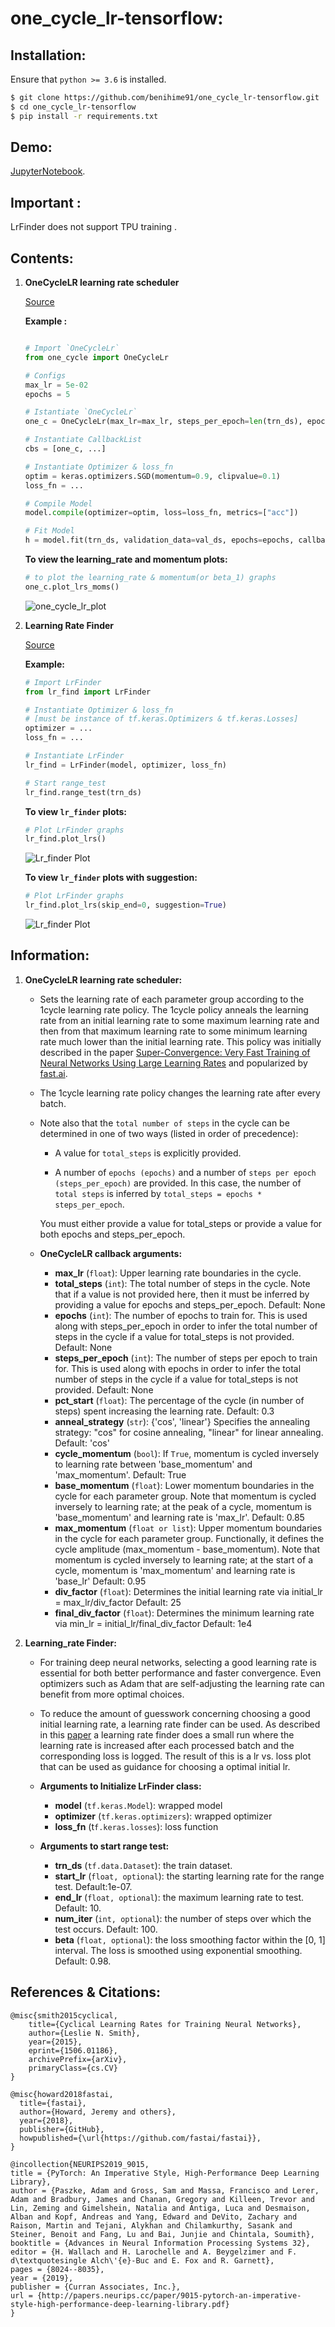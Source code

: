 # one_cycle_lr-tensorflow: 

## Installation:

   Ensure that `python >= 3.6` is installed.
   ```bash
   $ git clone https://github.com/benihime91/one_cycle_lr-tensorflow.git
   $ cd one_cycle_lr-tensorflow
   $ pip install -r requirements.txt
   ```
## Demo:
[JupyterNotebook](https://github.com/benihime91/tensorflow-on-steroids/blob/master/nbs/one_cycle_%26_lr_finder_tf.ipynb).

## Important :
LrFinder does not support TPU training .

## Contents:  

1. **OneCycleLR learning rate scheduler** 
   
   [Source](https://github.com/benihime91/tensorflow-on-steroids/blob/master/one_cycle.py)
   
   **Example :** 
   ```python

   # Import `OneCycleLr`
   from one_cycle import OneCycleLr

   # Configs
   max_lr = 5e-02
   epochs = 5

   # Istantiate `OneCycleLr`
   one_c = OneCycleLr(max_lr=max_lr, steps_per_epoch=len(trn_ds), epochs=epochs)

   # Instantiate CallbackList
   cbs = [one_c, ...]

   # Instantiate Optimizer & loss_fn
   optim = keras.optimizers.SGD(momentum=0.9, clipvalue=0.1)
   loss_fn = ...

   # Compile Model
   model.compile(optimizer=optim, loss=loss_fn, metrics=["acc"])

   # Fit Model
   h = model.fit(trn_ds, validation_data=val_ds, epochs=epochs, callbacks=cbs)
   ```
   
   **To view the learning_rate and momentum plots:**
   
   ```python
   # to plot the learning_rate & momentum(or beta_1) graphs
   one_c.plot_lrs_moms()
   ```
   
   ![one_cycle_lr_plot](vis/one_cycle_plots.png)  


2. **Learning Rate Finder** 
   
   [Source](https://github.com/benihime91/tensorflow-on-steroids/blob/master/lr_find.py)

   **Example:**
   ```python
   # Import LrFinder
   from lr_find import LrFinder

   # Instantiate Optimizer & loss_fn 
   # [must be instance of tf.keras.Optimizers & tf.keras.Losses]
   optimizer = ...
   loss_fn = ...

   # Instantiate LrFinder
   lr_find = LrFinder(model, optimizer, loss_fn)

   # Start range_test
   lr_find.range_test(trn_ds)
   ```
   **To view `lr_finder` plots:**
   ```python
   # Plot LrFinder graphs
   lr_find.plot_lrs()
   ```
   ![Lr_finder Plot](vis/lr_finder_plot_1.png)
   
   **To view `lr_finder` plots with suggestion:**
   ```python
   # Plot LrFinder graphs
   lr_find.plot_lrs(skip_end=0, suggestion=True)
   ```
   ![Lr_finder Plot](vis/lr_finder_plot_2.png)


## Information:

1. **OneCycleLR learning rate scheduler:**
   - Sets the learning rate of each parameter group according to the 1cycle learning rate policy. The 1cycle policy anneals the learning rate from an initial learning rate to some maximum learning rate and then from that maximum learning rate to some minimum learning rate much lower than the initial learning rate. This policy was initially described in the paper [Super-Convergence: Very Fast Training of Neural Networks Using Large Learning Rates](https://arxiv.org/abs/1708.07120) and popularized by [fast.ai](https://www.fast.ai/).

   - The 1cycle learning rate policy changes the learning rate after every batch.
   
   - Note also that the `total number of steps` in the cycle can be determined in one of two ways (listed in order of precedence):

      - A value for `total_steps` is explicitly provided.

      - A number of `epochs (epochs)` and a number of `steps per epoch (steps_per_epoch)` are provided. In this case, the number of `total steps` is inferred by `total_steps = epochs * steps_per_epoch`.

      You must either provide a value for total_steps or provide a value for both epochs and steps_per_epoch.
   
   - **OneCycleLR callback arguments:**
   
       - **max_lr** (`float`): Upper learning rate boundaries in the cycle.
       - **total_steps** (`int`): The total number of steps in the cycle. Note that
               if a value is not provided here, then it must be inferred by providing
               a value for epochs and steps_per_epoch.
               Default: None
       - **epochs** (`int`): The number of epochs to train for. This is used along
               with steps_per_epoch in order to infer the total number of steps in the cycle
               if a value for total_steps is not provided.
               Default: None
       - **steps_per_epoch** (`int`): The number of steps per epoch to train for. This is
               used along with epochs in order to infer the total number of steps in the
               cycle if a value for total_steps is not provided.
               Default: None
       - **pct_start** (`float`): The percentage of the cycle (in number of steps) spent
               increasing the learning rate.
               Default: 0.3
       - **anneal_strategy** (`str`): {'cos', 'linear'}
               Specifies the annealing strategy: "cos" for cosine annealing, "linear" for
               linear annealing.
               Default: 'cos'
       - **cycle_momentum** (`bool`): If ``True``, momentum is cycled inversely
               to learning rate between 'base_momentum' and 'max_momentum'.
               Default: True
       - **base_momentum** (`float`): Lower momentum boundaries in the cycle
               for each parameter group. Note that momentum is cycled inversely
               to learning rate; at the peak of a cycle, momentum is
               'base_momentum' and learning rate is 'max_lr'.
               Default: 0.85
       - **max_momentum** (`float or list`): Upper momentum boundaries in the cycle
               for each parameter group. Functionally,
               it defines the cycle amplitude (max_momentum - base_momentum).
               Note that momentum is cycled inversely
               to learning rate; at the start of a cycle, momentum is 'max_momentum'
               and learning rate is 'base_lr'
               Default: 0.95
       - **div_factor** (`float`): Determines the initial learning rate via
               initial_lr = max_lr/div_factor
               Default: 25
       - **final_div_factor** (`float`): Determines the minimum learning rate via
               min_lr = initial_lr/final_div_factor
               Default: 1e4

2. **Learning_rate Finder:**

   - For training deep neural networks, selecting a good learning rate is essential for both better performance and faster convergence. Even optimizers such as Adam that are self-adjusting the learning rate can benefit from more optimal choices.

   - To reduce the amount of guesswork concerning choosing a good initial learning rate, a learning rate finder can be used. As described in this [paper](https://arxiv.org/abs/1506.01186) a learning rate finder does a small run where the learning rate is increased after each processed batch and the corresponding loss is logged. The result of this is a lr vs. loss plot that can be used as guidance for choosing a optimal initial lr.
   
   - **Arguments to Initialize LrFinder class:**
      - **model** (`tf.keras.Model`): wrapped model
      - **optimizer** (`tf.keras.optimizers`): wrapped optimizer
      - **loss_fn** (t`f.keras.losses`): loss function
   
   - **Arguments to start range test:**
      - **trn_ds** (`tf.data.Dataset`): the train dataset.
      - **start_lr** (`float, optional`): the starting learning rate for the range test.
                Default:1e-07.
      - **end_lr** (`float, optional`): the maximum learning rate to test. Default: 10.
      - **num_iter** (`int, optional`): the number of steps over which the test
                occurs. Default: 100.
      - **beta** (`float, optional`): the loss smoothing factor within the [0, 1]
                interval. The loss is smoothed using exponential smoothing.
                Default: 0.98.


## References & Citations:
   ```
   @misc{smith2015cyclical,
       title={Cyclical Learning Rates for Training Neural Networks},
       author={Leslie N. Smith},
       year={2015},
       eprint={1506.01186},
       archivePrefix={arXiv},
       primaryClass={cs.CV}
   }
   ```
   ```
   @misc{howard2018fastai,
     title={fastai},
     author={Howard, Jeremy and others},
     year={2018},
     publisher={GitHub},
     howpublished={\url{https://github.com/fastai/fastai}},
   }
   ```
   ```
   @incollection{NEURIPS2019_9015,
   title = {PyTorch: An Imperative Style, High-Performance Deep Learning Library},
   author = {Paszke, Adam and Gross, Sam and Massa, Francisco and Lerer, Adam and Bradbury, James and Chanan, Gregory and Killeen, Trevor and Lin, Zeming and Gimelshein, Natalia and Antiga, Luca and Desmaison, Alban and Kopf, Andreas and Yang, Edward and DeVito, Zachary and Raison, Martin and Tejani, Alykhan and Chilamkurthy, Sasank and Steiner, Benoit and Fang, Lu and Bai, Junjie and Chintala, Soumith},
   booktitle = {Advances in Neural Information Processing Systems 32},
   editor = {H. Wallach and H. Larochelle and A. Beygelzimer and F. d\textquotesingle Alch\'{e}-Buc and E. Fox and R. Garnett},
   pages = {8024--8035},
   year = {2019},
   publisher = {Curran Associates, Inc.},
   url = {http://papers.neurips.cc/paper/9015-pytorch-an-imperative-style-high-performance-deep-learning-library.pdf}
   }
  ```
